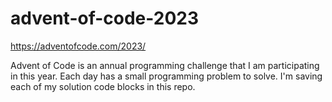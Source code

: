 # advent-of-code-2023

https://adventofcode.com/2023/

Advent of Code is an annual programming challenge that I am participating in this year.  Each day has a small programming problem to solve.  I'm saving each of my solution code blocks in this repo.